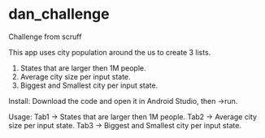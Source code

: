 # dan_challenge
Challenge from scruff

This app uses city population around the us to create 3 lists. 
1. States that are larger then 1M people.
2. Average city size per input state.
3. Biggest and Smallest city per input state.

Install:
Download the code and open it in Android Studio, then ->run.

Usage:
Tab1 -> States that are larger then 1M people.
Tab2 -> Average city size per input state.
Tab3 -> Biggest and Smallest city per input state.
